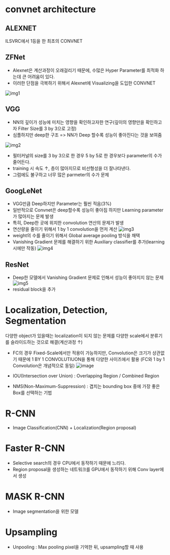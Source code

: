 # convnet architecture

## ALEXNET
ILSVRC에서 1등을 한 최초의 CONVNET

## ZFNet
- Alexnet은 계산과정이 오래걸리기 때문에, 수많은 Hyper Parameter를 최적화 하는데 큰 어려움이 있다.
- 이러한 단점을 극복하기 위해서 Alexnet에 Visualizing을 도입한 CONVNET

![img1](https://user-images.githubusercontent.com/84113554/120083701-8aa50580-c105-11eb-8ea6-8cf4bbfed053.png)

## VGG
- NN의 깊이가 성능에 미치는 영향을 확인하고자한 연구(깊이의 영향만을 확인하고자 Filter Size를 3 by 3으로 고정)
- 심플하지만 deep한 구조 => NN가 Deep 할수록 성능이 좋아진다는 것을 보여줌

![img2](https://user-images.githubusercontent.com/84113554/120083830-7ca3b480-c106-11eb-8da0-c14ede7dada4.png)
- 필터커널의 size를 3 by 3으로 한 경우 5 by 5로 한 경우보다 parameter의 수가 줄어든다.
- training 시 속도 ↑, 층이 많아지므로 비선형성을 더 잘나타낸다.
- 그럼에도 불구하고 너무 많은 parmeter의 수가 문제

## GoogLeNet
- VGG만큼 Deep하지만 Parameter는 훨씬 적음(3%)
- 일반적으로 Convnet은 deep할수록 성능이 좋아짐 하지만 Learning parameter가 많아지는 문제 발생
- 특히, Deep한 곳에 위치한 convolution 연산의 문제가 발생
- 연산량을 줄이기 위해서 1 by 1 convolution을 먼저 계산
![img3](https://user-images.githubusercontent.com/84113554/120084055-1e77d100-c108-11eb-8cff-98ba2043600e.png)
- weight의 수를 줄이기 위해서 Global average pooling 방식을 채택
- Vanishing Gradient 문제를 해결하기 위한 Auxiliary classifier를 추가(learning 시에만 작동)
![img4](https://user-images.githubusercontent.com/84113554/120084084-7adaf080-c108-11eb-84c2-e8ea2b817954.png)

## ResNet
- Deep한 모델에서 Vanishing Gradient 문제로 인해서 성능이 좋아지지 않는 문제
![img5](https://user-images.githubusercontent.com/84113554/120084137-e624c280-c108-11eb-8ac7-104dcec1a732.png)
- residual block을 추가

# Localization, Detection, Segmentation
다양한 object가 있을때는 localization이 되지 않는 문제를 다양한 scale에서 분류기를 슬라이드하는 것으로 해결(계산과정 ↑)

- FC의 경우 Fixed-Scale에서만 적용이 가능하지만, Convolution은 크기가 상관없기 때문에 1 BY 1 CONVOLUTIUON을 통해 다양한 사이즈에서 활용
(FC와 1 by 1 Convolution은 개념적으로 동일)
![image](https://user-images.githubusercontent.com/84113554/120084261-af9b7780-c109-11eb-9c2a-bb31bc4a3711.png)

- IOU(Intersection over Union) : Overlapping Region / Combined Region
- NMS(Non-Maximum-Suppression) : 겹치는 bounding box 중에 가장 좋은 Box를 선택하는 기법

# R-CNN
- Image Classification(CNN) + Localization(Region proposal)

# Faster R-CNN
- Selective search의 경우 CPU에서 동작하기 때문에 느리다.
- Region proposal을 생성하는 네트워크를 GPU에서 동작하기 위해 Conv layer에서 생성

# MASK R-CNN
- Image segmentation을 위한 모델

# Upsampling
- Unpooling : Max pooling pixel을 기억한 뒤, upsampling할 때 사용
